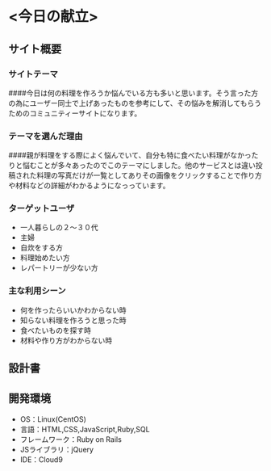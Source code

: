 # <今日の献立>

## サイト概要

### サイトテーマ
####今日は何の料理を作ろうか悩んでいる方も多いと思います。そう言った方の為にユーザー同士で上げあったものを参考にして、その悩みを解消してもらうためのコミュニティーサイトになります。

### テーマを選んだ理由
####親が料理をする際によく悩んでいて、自分も特に食べたい料理がなかったりと悩むことが多々あったのでこのテーマにしました。他のサービスとは違い投稿された料理の写真だけが一覧としてありその画像をクリックすることで作り方や材料などの詳細がわかるようになっっています。

### ターゲットユーザ
- 一人暮らしの２〜３０代
- 主婦
- 自炊をする方
- 料理始めたい方
- レパートリーが少ない方

### 主な利用シーン
- 何を作ったらいいかわからない時
- 知らない料理を作ろうと思った時
- 食べたいものを探す時
- 材料や作り方がわからない時

## 設計書　

## 開発環境
- OS：Linux(CentOS)
- 言語：HTML,CSS,JavaScript,Ruby,SQL
- フレームワーク：Ruby on Rails
- JSライブラリ：jQuery
- IDE：Cloud9

